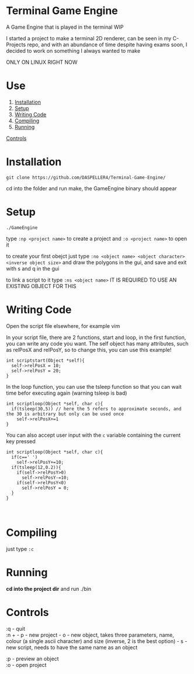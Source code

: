 # Terminal Game Engine
A Game Engine that is played in the terminal WIP

I started a  project to make a terminal 2D renderer, can be seen in my C-Projects repo, and with an abundance of time despite having exams soon, I decided to work on something I always wanted to make

ONLY ON LINUX RIGHT NOW

# Use
1. [Installation](#Installation)
2. [Setup](#Setup)
3. [Writing Code](#WritingCode)
4. [Compiling](#Compiling)
5. [Running](#Running)

[Controls](#Controls)<br name="Installation">
# Installation
```git clone https://github.com/DASPELLER4/Terminal-Game-Engine/```

cd into the folder and run make, the GameEngine binary should appear<br name="Setup">
# Setup
```./GameEngine```

type ```:np <project name>``` to create a project and ```:o <project name>```  to open it

to create your first obejct just type ```:no <object name> <object character> <inverse object size>``` and draw the polygons in the gui, and save and exit with s and q in the gui

to link a script to it type ```:ns <object name>``` IT IS REQUIRED TO USE AN EXISTING OBJECT FOR THIS <br name="WritingCode">
# Writing Code
Open the script file elsewhere, for example vim

In your script file, there are 2 functions, <scriptname>start and <scriptname>loop, in the first function, you can write any code you want. The self object has many attributes, such as relPosX and relPosY, so to change this, you can use this example!
  
```
int scriptstart(Object *self){
  self->relPosX = 10;
  self->relPosY = 20;
}
```
In the loop function, you can use the tsleep function so that you can wait time befor executing again (warning tsleep is bad)
  
```
int scriptloop(Object *self, char c){
  if(tsleep(30,5)) // here the 5 refers to approximate seconds, and the 30 is arbitrary but only can be used once
    self->relPosX+=1
}
```
You can also accept user input with the <code>c</code> variable containing the current key pressed

```
int scriptloop(Object *self, char c){
  if(c==' ')
    self->relPosY+=10;
  if(tsleep(12,0.2)){
    if(self->relPosY>0)
      self->relPosY-=10;
    if(self->relPosY<0)
      self->relPosY = 0;
  }
}
```

<br name="Compiling">
<h1>Compiling</h1>
just type <code>:c</code> <br name="Running">
<h1>Running</h1>
<b>cd into the project dir</b> and run ./bin <br name="Controls">
<h1>Controls</h1>
:q - quit<br>
:n +
  - p - new project
  - o - new object, takes three parameters, name, colour (a single ascii character) and size (inverse, 2 is the best option)
  - s - new script, needs to have the same name as an object

:p - preview an object<br>
:o - open project
